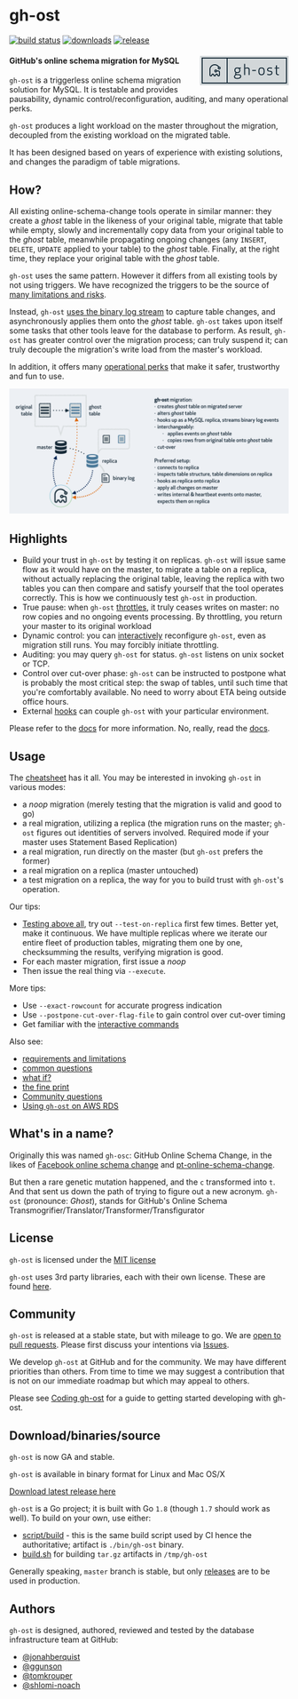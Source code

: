 # gh-ost

[![build status](https://travis-ci.org/github/gh-ost.svg)](https://travis-ci.org/github/gh-ost) [![downloads](https://img.shields.io/github/downloads/github/gh-ost/total.svg)](https://github.com/github/gh-ost/releases) [![release](https://img.shields.io/github/release/github/gh-ost.svg)](https://github.com/github/gh-ost/releases)

#### GitHub's online schema migration for MySQL <img src="doc/images/gh-ost-logo-light-160.png" align="right">

 `gh-ost` is a triggerless online schema migration solution for MySQL. It is testable and provides pausability, dynamic control/reconfiguration, auditing, and many operational perks.

`gh-ost` produces a light workload on the master throughout the migration, decoupled from the existing workload on the migrated table.

It has been designed based on years of experience with existing solutions, and changes the paradigm of table migrations.



## How?

All existing online-schema-change tools operate in similar manner: they create a _ghost_ table in the likeness of your original table, migrate that table while empty, slowly and incrementally copy data from your original table to the _ghost_ table, meanwhile propagating ongoing changes (any `INSERT`, `DELETE`, `UPDATE` applied to your table) to the _ghost_ table. Finally, at the right time, they replace your original table with the _ghost_ table.

`gh-ost` uses the same pattern. However it differs from all existing tools by not using triggers. We have recognized the triggers to be the source of [many limitations and risks](doc/why-triggerless.md).

Instead, `gh-ost` [uses the binary log stream](doc/triggerless-design.md) to capture table changes, and asynchronously applies them onto the _ghost_ table. `gh-ost` takes upon itself some tasks that other tools leave for the database to perform. As result, `gh-ost` has greater control over the migration process; can truly suspend it; can truly decouple the migration's write load from the master's workload.

In addition, it offers many [operational perks](doc/perks.md) that make it safer, trustworthy and fun to use.

![gh-ost general flow](doc/images/gh-ost-general-flow.png)

## Highlights

- Build your trust in `gh-ost` by testing it on replicas. `gh-ost` will issue same flow as it would have on the master, to migrate a table on a replica, without actually replacing the original table, leaving the replica with two tables you can then compare and satisfy yourself that the tool operates correctly. This is how we continuously test `gh-ost` in production.
- True pause: when `gh-ost` [throttles](doc/throttle.md), it truly ceases writes on master: no row copies and no ongoing events processing. By throttling, you return your master to its original workload
- Dynamic control: you can [interactively](doc/interactive-commands.md) reconfigure `gh-ost`, even as migration still runs. You may forcibly initiate throttling.
- Auditing: you may query `gh-ost` for status. `gh-ost` listens on unix socket or TCP.
- Control over cut-over phase: `gh-ost` can be instructed to postpone what is probably the most critical step: the swap of tables, until such time that you're comfortably available. No need to worry about ETA being outside office hours.
- External [hooks](doc/hooks.md) can couple `gh-ost` with your particular environment.

Please refer to the [docs](doc) for more information. No, really, read the [docs](doc).

## Usage

The [cheatsheet](doc/cheatsheet.md) has it all. You may be interested in invoking `gh-ost` in various modes:

- a _noop_ migration (merely testing that the migration is valid and good to go)
- a real migration, utilizing a replica (the migration runs on the master; `gh-ost` figures out identities of servers involved. Required mode if your master uses Statement Based Replication)
- a real migration, run directly on the master (but `gh-ost` prefers the former)
- a real migration on a replica (master untouched)
- a test migration on a replica, the way for you to build trust with `gh-ost`'s operation.

Our tips:

- [Testing above all](doc/testing-on-replica.md), try out `--test-on-replica` first few times. Better yet, make it continuous. We have multiple replicas where we iterate our entire fleet of production tables, migrating them one by one, checksumming the results, verifying migration is good.
- For each master migration, first issue a _noop_
- Then issue the real thing via `--execute`.

More tips:

- Use `--exact-rowcount` for accurate progress indication
- Use `--postpone-cut-over-flag-file` to gain control over cut-over timing
- Get familiar with the [interactive commands](doc/interactive-commands.md)

Also see:

- [requirements and limitations](doc/requirements-and-limitations.md)
- [common questions](doc/questions.md)
- [what if?](doc/what-if.md)
- [the fine print](doc/the-fine-print.md)
- [Community questions](https://github.com/github/gh-ost/issues?q=label%3Aquestion)
- [Using `gh-ost` on AWS RDS](doc/rds.md)

## What's in a name?

Originally this was named `gh-osc`: GitHub Online Schema Change, in the likes of [Facebook online schema change](https://www.facebook.com/notes/mysql-at-facebook/online-schema-change-for-mysql/430801045932/) and [pt-online-schema-change](https://www.percona.com/doc/percona-toolkit/2.2/pt-online-schema-change.html).

But then a rare genetic mutation happened, and the `c` transformed into `t`. And that sent us down the path of trying to figure out a new acronym. `gh-ost` (pronounce: _Ghost_), stands for GitHub's Online Schema Transmogrifier/Translator/Transformer/Transfigurator

## License

`gh-ost` is licensed under the [MIT license](https://github.com/github/gh-ost/blob/master/LICENSE)

`gh-ost` uses 3rd party libraries, each with their own license. These are found [here](https://github.com/github/gh-ost/tree/master/vendor).

## Community

`gh-ost` is released at a stable state, but with mileage to go. We are [open to pull requests](https://github.com/github/gh-ost/blob/master/.github/CONTRIBUTING.md). Please first discuss your intentions via [Issues](https://github.com/github/gh-ost/issues).

We develop `gh-ost` at GitHub and for the community. We may have different priorities than others. From time to time we may suggest a contribution that is not on our immediate roadmap but which may appeal to others.

Please see [Coding gh-ost](doc/coding-ghost.md) for a guide to getting started developing with gh-ost.

## Download/binaries/source

`gh-ost` is now GA and stable.

`gh-ost` is available in binary format for Linux and Mac OS/X

[Download latest release here](https://github.com/github/gh-ost/releases/latest)

`gh-ost` is a Go project; it is built with Go `1.8` (though `1.7` should work as well). To build on your own, use either:
- [script/build](https://github.com/github/gh-ost/blob/master/script/build) - this is the same build script used by CI hence the authoritative; artifact is `./bin/gh-ost` binary.
- [build.sh](https://github.com/github/gh-ost/blob/master/build.sh) for building `tar.gz` artifacts in `/tmp/gh-ost`

Generally speaking, `master` branch is stable, but only [releases](https://github.com/github/gh-ost/releases) are to be used in production.

## Authors

`gh-ost` is designed, authored, reviewed and tested by the database infrastructure team at GitHub:
- [@jonahberquist](https://github.com/jonahberquist)
- [@ggunson](https://github.com/ggunson)
- [@tomkrouper](https://github.com/tomkrouper)
- [@shlomi-noach](https://github.com/shlomi-noach)
